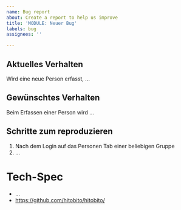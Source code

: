 ```yaml
---
name: Bug report
about: Create a report to help us improve
title: 'MODULE: Neuer Bug'
labels: bug
assignees: ''

---
```


## Aktuelles Verhalten

Wird eine neue Person erfasst, ...

## Gewünschtes Verhalten

Beim Erfassen einer Person wird ...

## Schritte zum reproduzieren

1. Nach dem Login auf das Personen Tab einer beliebigen Gruppe
2. ...

# Tech-Spec

- ...
- https://github.com/hitobito/hitobito/
